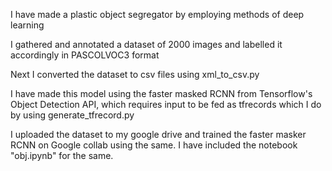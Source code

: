 I have made a plastic object segregator by employing methods of deep learning

I gathered and annotated a dataset of 2000 images and labelled it accordingly in PASCOLVOC3 format 

Next I converted the dataset to csv files using xml_to_csv.py

I have made this model using the faster masked RCNN from Tensorflow's Object Detection API, which requires input to be fed as tfrecords
which I do by using generate_tfrecord.py

I uploaded the dataset to my google drive and trained the faster masker RCNN on Google collab using the same.
I have included the notebook "obj.ipynb" for the same.
